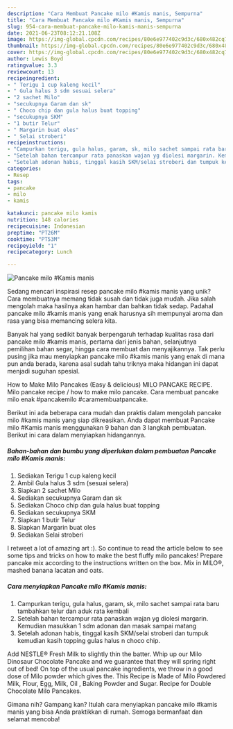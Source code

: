 ```yaml
---
description: "Cara Membuat Pancake milo #Kamis manis, Sempurna"
title: "Cara Membuat Pancake milo #Kamis manis, Sempurna"
slug: 954-cara-membuat-pancake-milo-kamis-manis-sempurna
date: 2021-06-23T08:12:21.108Z
image: https://img-global.cpcdn.com/recipes/80e6e977402c9d3c/680x482cq70/pancake-milo-kamis-manis-foto-resep-utama.jpg
thumbnail: https://img-global.cpcdn.com/recipes/80e6e977402c9d3c/680x482cq70/pancake-milo-kamis-manis-foto-resep-utama.jpg
cover: https://img-global.cpcdn.com/recipes/80e6e977402c9d3c/680x482cq70/pancake-milo-kamis-manis-foto-resep-utama.jpg
author: Lewis Boyd
ratingvalue: 3.3
reviewcount: 13
recipeingredient:
- " Terigu 1 cup kaleng kecil"
- " Gula halus 3 sdm sesuai selera"
- "2 sachet Milo"
- "secukupnya Garam dan sk"
- " Choco chip dan gula halus buat topping"
- "secukupnya SKM"
- "1 butir Telur"
- " Margarin buat oles"
- " Selai stroberi"
recipeinstructions:
- "Campurkan terigu, gula halus, garam, sk, milo sachet sampai rata baru tambahkan telur dan aduk rata kembali"
- "Setelah bahan tercampur rata panaskan wajan yg diolesi margarin. Kemudian masukkan 1 sdm adonan dan masak sampai matang"
- "Setelah adonan habis, tinggal kasih SKM/selai stroberi dan tumpuk kemudian kasih topping gulas halus n choco chip."
categories:
- Resep
tags:
- pancake
- milo
- kamis

katakunci: pancake milo kamis 
nutrition: 148 calories
recipecuisine: Indonesian
preptime: "PT26M"
cooktime: "PT53M"
recipeyield: "1"
recipecategory: Lunch

---
```



![Pancake milo #Kamis manis](https://img-global.cpcdn.com/recipes/80e6e977402c9d3c/680x482cq70/pancake-milo-kamis-manis-foto-resep-utama.jpg)

Sedang mencari inspirasi resep pancake milo #kamis manis yang unik? Cara membuatnya memang tidak susah dan tidak juga mudah. Jika salah mengolah maka hasilnya akan hambar dan bahkan tidak sedap. Padahal pancake milo #kamis manis yang enak harusnya sih mempunyai aroma dan rasa yang bisa memancing selera kita.

Banyak hal yang sedikit banyak berpengaruh terhadap kualitas rasa dari pancake milo #kamis manis, pertama dari jenis bahan, selanjutnya pemilihan bahan segar, hingga cara membuat dan menyajikannya. Tak perlu pusing jika mau menyiapkan pancake milo #kamis manis yang enak di mana pun anda berada, karena asal sudah tahu triknya maka hidangan ini dapat menjadi suguhan spesial.

How to Make Milo Pancakes (Easy &amp; delicious) MILO PANCAKE RECIPE. Milo pancake recipe / how to make milo pancake. Cara membuat pancake milo enak #pancakemilo #caramembuatpancake.


Berikut ini ada beberapa cara mudah dan praktis dalam mengolah pancake milo #kamis manis yang siap dikreasikan. Anda dapat membuat Pancake milo #Kamis manis menggunakan 9 bahan dan 3 langkah pembuatan. Berikut ini cara dalam menyiapkan hidangannya.

<!--inarticleads1-->

##### Bahan-bahan dan bumbu yang diperlukan dalam pembuatan Pancake milo #Kamis manis:

1. Sediakan  Terigu 1 cup kaleng kecil
1. Ambil  Gula halus 3 sdm (sesuai selera)
1. Siapkan 2 sachet Milo
1. Sediakan secukupnya Garam dan sk
1. Sediakan  Choco chip dan gula halus buat topping
1. Sediakan secukupnya SKM
1. Siapkan 1 butir Telur
1. Siapkan  Margarin buat oles
1. Sediakan  Selai stroberi


I retweet a lot of amazing art :). So continue to read the article below to see some tips and tricks on how to make the best fluffy milo pancakes! Prepare pancake mix according to the instructions written on the box. Mix in MILO®, mashed banana lacatan and oats. 

<!--inarticleads2-->

##### Cara menyiapkan Pancake milo #Kamis manis:

1. Campurkan terigu, gula halus, garam, sk, milo sachet sampai rata baru tambahkan telur dan aduk rata kembali
1. Setelah bahan tercampur rata panaskan wajan yg diolesi margarin. Kemudian masukkan 1 sdm adonan dan masak sampai matang
1. Setelah adonan habis, tinggal kasih SKM/selai stroberi dan tumpuk kemudian kasih topping gulas halus n choco chip.


Add NESTLE® Fresh Milk to slightly thin the batter. Whip up our Milo Dinosaur Chocolate Pancake and we guarantee that they will spring right out of bed! On top of the usual pancake ingredients, we throw in a good dose of Milo powder which gives the. This Recipe is Made of Milo Powdered Milk, Flour, Egg, Milk, Oil , Baking Powder and Sugar. Recipe for Double Chocolate Milo Pancakes. 

Gimana nih? Gampang kan? Itulah cara menyiapkan pancake milo #kamis manis yang bisa Anda praktikkan di rumah. Semoga bermanfaat dan selamat mencoba!
